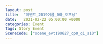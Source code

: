 ```yaml
---
layout: post
title:  "이벤트_2019여름_0화_오프닝"
date:   2021-02-22 05:00:00 +0000
categories: Event
Tags: Story Event
SceneCode: ["scene_evt190627_cp0_q1_s10"]
---
```

